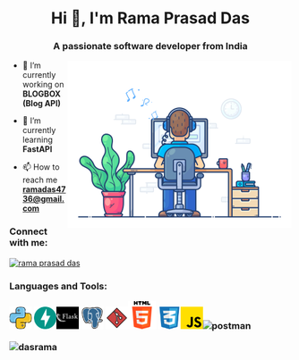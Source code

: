 <h1 align="center">Hi 👋, I'm Rama Prasad Das</h1>
<h3 align="center">A passionate software developer from India</h3>
<img align = "right" width="400" src="https://raw.githubusercontent.com/SupianIDz/SupianIDz/main/coding.gif" alt="coding">

- 🔭 I’m currently working on **BLOGBOX (Blog API)**

- 🌱 I’m currently learning **FastAPI**

- 📫 How to reach me **ramadas4736@gmail.com**

<h3 align="left">Connect with me:</h3>
<p align="left">
<a href="https://linkedin.com/in/rama prasad das" target="https://www.linkedin.com/in/rama-prasad-das-363161256/"><img align="center" src="https://raw.githubusercontent.com/rahuldkjain/github-profile-readme-generator/master/src/images/icons/Social/linked-in-alt.svg" alt="rama prasad das" height="30" width="40" /></a>
</p>

<h3 align="left">Languages and Tools:

<p align="left"> <img src="https://github.com/dasrama/dasrama/blob/main/python.png" alt="python" width="40" height="40"/>  <img src="https://github.com/dasrama/dasrama/blob/main/FastAPI.svg" width="40" height="40"/><img src="https://github.com/dasrama/dasrama/blob/main/pyflask.png" width="40" height="40"/> <img src="https://github.com/dasrama/dasrama/blob/main/PostgresSQL.svg" alt="postgresql" width="40" height="40"/>  <img src="https://github.com/dasrama/dasrama/blob/main/git.png" alt="git" width="40" height="40"/><img src="https://github.com/dasrama/dasrama/blob/main/html-5.png" alt="html5" width="50" height="50"/> <img src="https://github.com/dasrama/dasrama/blob/main/social.png" alt="css" width="40" height="40"/><img src="https://github.com/dasrama/dasrama/blob/main/js.png" alt="javascript" width="40" height="40"/><img src="https://www.vectorlogo.zone/logos/getpostman/getpostman-icon.svg" alt="postman" width="40" height="40"/></p>


<p><img align="center" src="https://github-readme-streak-stats.herokuapp.com/?user=dasrama&" alt="dasrama" /></p>

